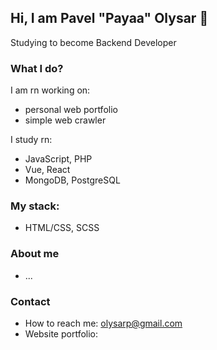 ## Hi, I am Pavel "Payaa" Olysar 👋

Studying to become Backend Developer

### What I do?
I am rn working on:
-  personal web portfolio
-  simple web crawler

I study rn: 
- JavaScript, PHP
- Vue, React
- MongoDB, PostgreSQL

### My stack:
- HTML/CSS, SCSS

### About me

- ...

### Contact

- How to reach me: olysarp@gmail.com
- Website portfolio: 
